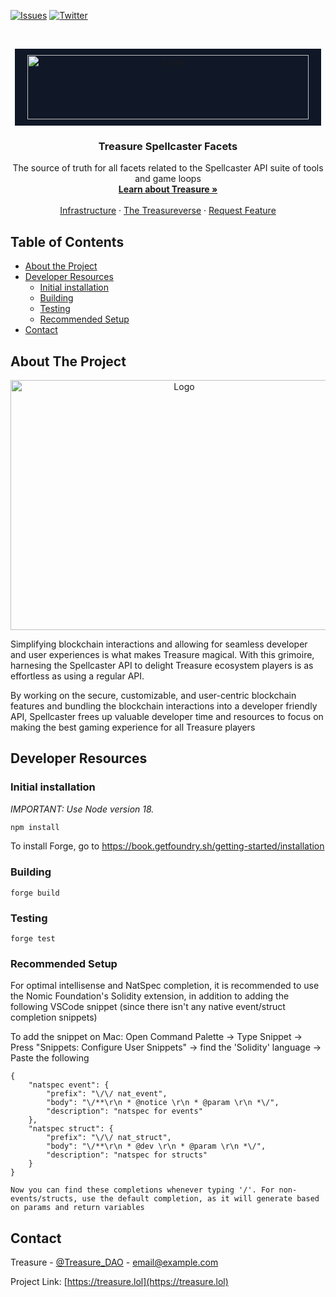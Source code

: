 <!--
*** I'm using markdown "reference style" links for readability.
*** Reference links are enclosed in brackets [ ] instead of parentheses ( ).
*** See the bottom of this document for the declaration of the reference variables
*** for contributors-url, forks-url, etc. This is an optional, concise syntax you may use.
*** https://www.markdownguide.org/basic-syntax/#reference-style-links
-->
[![Issues][issues-shield]][issues-url]
[![Twitter][twitter-shield]][twitter-url]



<!-- PROJECT LOGO -->
<br />
<p align="center">
  <a href="https://treasure.lol/">
    <img style="background-color: rgb(16 24 39); padding: 10px 20px" src="https://treasure.lol/build/_assets/logo-light-QKJXV52Z.png" alt="Logo" width="450" height="103">
  </a>

  <h3 align="center">Treasure Spellcaster Facets</h3>

  <p align="center">
    The source of truth for all facets related to the Spellcaster API suite of tools and game loops
    <br />
    <a href="https://treasure.lol/about"><strong>Learn about Treasure »</strong></a>
    <br />
    <br />
    <a href="https://treasure.lol/infrastructure">Infrastructure</a>
    ·
    <a href="https://treasure.lol/cartridges">The Treasureverse</a>
    ·
    <a href="https://github.com/othneildrew/Best-README-Template/issues">Request Feature</a>
  </p>
</p>



<!-- TABLE OF CONTENTS -->
## Table of Contents

* [About the Project](#about-the-project)
* [Developer Resources](#developer-resources)
  * [Initial installation](#initial-installation)
  * [Building](#building)
  * [Testing](#testing)
  * [Recommended Setup](#recommended-setup)
* [Contact](#contact)



<!-- ABOUT THE PROJECT -->
## About The Project

<p align="center">
    <a href="https://treasure.lol/">
        <img src="https://treasure.lol/build/_assets/hero-ZQWGLR62.png" alt="Logo" width="540" height="400">
    </a>
</p>

Simplifying blockchain interactions and allowing for seamless developer and user experiences is what makes Treasure magical. With this grimoire, harnesing the Spellcaster API to delight Treasure ecosystem players is as effortless as using a regular API.

By working on the secure, customizable, and user-centric blockchain features and bundling the blockchain interactions into a developer friendly API, Spellcaster frees up valuable developer time and resources to focus on making the best gaming experience for all Treasure players

<!-- DEVELOPER RESOURCES -->
## Developer Resources

### Initial installation
*IMPORTANT: Use Node version 18.*

```sh
npm install
```

To install Forge, go to https://book.getfoundry.sh/getting-started/installation

### Building
```
forge build
```

### Testing
```
forge test
```

### Recommended Setup
For optimal intellisense and NatSpec completion, it is recommended to use the Nomic Foundation's Solidity extension, in addition to adding the following VSCode snippet (since there isn't any native event/struct completion snippets)

To add the snippet on Mac: Open Command Palette -> Type Snippet -> Press "Snippets: Configure User Snippets" -> find the 'Solidity' language -> Paste the following
```
{
	"natspec event": {
		"prefix": "\/\/ nat_event",
		"body": "\/**\r\n * @notice \r\n * @param \r\n *\/",
		"description": "natspec for events"
	},
	"natspec struct": {
		"prefix": "\/\/ nat_struct",
		"body": "\/**\r\n * @dev \r\n * @param \r\n *\/",
		"description": "natspec for structs"
	}
}

Now you can find these completions whenever typing '/'. For non-events/structs, use the default completion, as it will generate based on params and return variables
```

<!-- CONTACT -->
## Contact

Treasure - [@Treasure_DAO](https://twitter.com/Treasure_DAO) - email@example.com

Project Link: [https://treasure.lol](https://treasure.lol)

<!-- MARKDOWN LINKS & IMAGES -->
<!-- https://www.markdownguide.org/basic-syntax/#reference-style-links -->
[issues-shield]: https://img.shields.io/github/issues/TreasureProject/interoperability
[issues-url]: https://github.com/TreasureProject/interoperability/issues
[twitter-shield]: https://img.shields.io/twitter/follow/Treasure_DAO?style=social
[twitter-url]: https://twitter.com/intent/follow?screen_name=Treasure_DAO
[product-screenshot]: https://treasure.lol/build/_assets/hero-ZQWGLR62.png